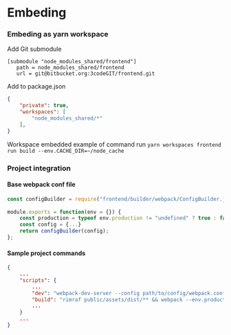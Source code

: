 # Embeding

### Embeding as yarn workspace
Add Git submodule
```
[submodule "node_modules_shared/frontend"]  
   path = node_modules_shared/frontend  
   url = git@bitbucket.org:3codeGIT/frontend.git
   ```
Add to package.json 
```json
{
	"private": true,  
	"workspaces": [  
	    "node_modules_shared/*"  
	], 
}
```
Workspace embedded example of command run
`yarn workspaces frontend run build --env.CACHE_DIR=~/node_cache`

### Project integration
#### Base webpack conf file
```js
const configBuilder = require("frontend/builder/webpack/ConfigBuilder.js");  
  
module.exports = function(env = {}) {  
	const production = typeof env.production != "undefined" ? true : false;
    const config = {...}
	return configBuilder(config);   
};
```
#### Sample project commands
```json
{
	...
	"scripts": {
		...
		"dev": "webpack-dev-server --config path/to/config/webpack.config.js",  
		"build": "rimraf public/assets/dist/** && webpack --env.production --config path/to/config/webpack.config.js",
		...
	}
	...
}
```